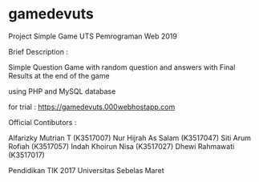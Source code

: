 # gamedevuts
Project Simple Game UTS Pemrograman Web 2019

Brief Description : 

Simple Question Game with random question and answers
with Final Results at the end of the game

using PHP and MySQL database

for trial : https://gamedevuts.000webhostapp.com

Official Contibutors :

Alfarizky Mutrian T (K3517007)
Nur Hijrah As Salam (K3517047)
Siti Arum Rofiah (K3517057)
Indah Khoirun Nisa  (K3517027)
Dhewi Rahmawati (K3517017)

Pendidikan TIK 2017
Universitas Sebelas Maret 

